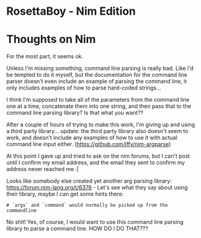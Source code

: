 RosettaBoy - Nim Edition
========================



Thoughts on Nim
===============
For the most part, it seems ok.

Unless I'm missing something, command line parsing is really bad. Like
I'd be tempted to do it myself, but the documentation for the command
line parser doesn't even include an example of parsing the command line,
it only includes examples of how to parse hard-coded strings...

I think I'm supposed to take all of the parameters from the command line
one at a time, concatenate them into one string, and then pass that to
the command line parsing library? Is that what you want??

After a couple of hours of trying to make this work, I'm giving up and
using a third party library... update: the third party library also
doesn't seem to work, and doesn't include any examples of how to use it
with actual command line input either. (https://github.com/iffy/nim-argparse)

At this point I gave up and tried to ask on the nim forums, but I can't
post until I confirm my email address, and the email they sent to confirm
my address never reached me :|

Looks like somebody else created yet another arg parsing library:
https://forum.nim-lang.org/t/6376 - Let's see what they say about using
their library, maybe I can get some hints there:

```
# `args` and `command` would normally be picked up from the commandline
```

No shit! Yes, of course, I would want to use this command line parsing
library to parse a command line. HOW DO I DO THAT???